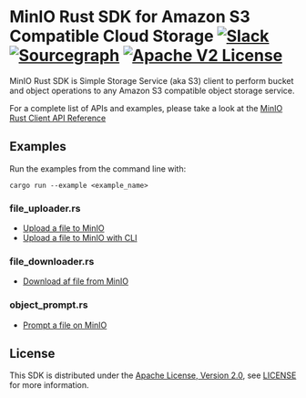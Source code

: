 # MinIO Rust SDK for Amazon S3 Compatible Cloud Storage [![Slack](https://slack.min.io/slack?type=svg)](https://slack.min.io) [![Sourcegraph](https://sourcegraph.com/github.com/minio/minio-rs/-/badge.svg)](https://sourcegraph.com/github.com/minio/minio-rs?badge) [![Apache V2 License](https://img.shields.io/badge/license-Apache%20V2-blue.svg)](https://github.com/minio/minio-rs/blob/master/LICENSE)

MinIO Rust SDK is Simple Storage Service (aka S3) client to perform bucket and object operations to any Amazon S3 compatible object storage service.

For a complete list of APIs and examples, please take a look at the [MinIO Rust Client API Reference](https://minio-rs.min.io/)

## Examples

Run the examples from the command line with:

`cargo run --example <example_name>`

### file_uploader.rs

* [Upload a file to MinIO](examples/file_uploader.rs)
* [Upload a file to MinIO with CLI](examples/put_object.rs)

### file_downloader.rs

* [Download af file from MinIO](examples/file_downloader.rs)

### object_prompt.rs 

* [Prompt a file on MinIO](examples/object_prompt.rs)

## License
This SDK is distributed under the [Apache License, Version 2.0](https://www.apache.org/licenses/LICENSE-2.0), see [LICENSE](https://github.com/minio/minio-rs/blob/master/LICENSE) for more information.
